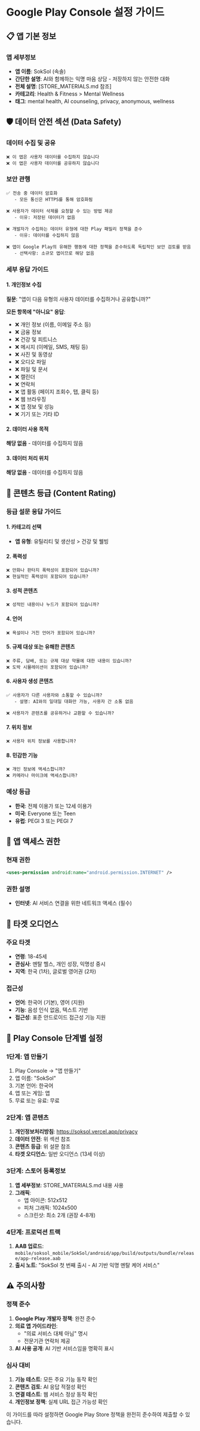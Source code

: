 # Google Play Console 설정 가이드

## 📋 앱 기본 정보

### 앱 세부정보

- **앱 이름**: SokSol (속솔)
- **간단한 설명**: AI와 함께하는 익명 마음 상담 - 저장하지 않는 안전한 대화
- **전체 설명**: [STORE_MATERIALS.md 참조]
- **카테고리**: Health & Fitness > Mental Wellness
- **태그**: mental health, AI counseling, privacy, anonymous, wellness

## 🛡️ 데이터 안전 섹션 (Data Safety)

### 데이터 수집 및 공유

```
❌ 이 앱은 사용자 데이터를 수집하지 않습니다
❌ 이 앱은 사용자 데이터를 공유하지 않습니다
```

### 보안 관행

```
✅ 전송 중 데이터 암호화
   - 모든 통신은 HTTPS를 통해 암호화됨

❌ 사용자가 데이터 삭제를 요청할 수 있는 방법 제공
   - 이유: 저장된 데이터가 없음

❌ 개발자가 수집하는 데이터 유형에 대한 Play 패밀리 정책을 준수
   - 이유: 데이터를 수집하지 않음

❌ 앱이 Google Play의 유해한 행동에 대한 정책을 준수하도록 독립적인 보안 검토를 받음
   - 선택사항: 소규모 앱이므로 해당 없음
```

### 세부 응답 가이드

#### 1. 개인정보 수집

**질문**: "앱이 다음 유형의 사용자 데이터를 수집하거나 공유합니까?"

**모든 항목에 "아니요" 응답**:

- ❌ 개인 정보 (이름, 이메일 주소 등)
- ❌ 금융 정보
- ❌ 건강 및 피트니스
- ❌ 메시지 (이메일, SMS, 채팅 등)
- ❌ 사진 및 동영상
- ❌ 오디오 파일
- ❌ 파일 및 문서
- ❌ 캘린더
- ❌ 연락처
- ❌ 앱 활동 (페이지 조회수, 탭, 클릭 등)
- ❌ 웹 브라우징
- ❌ 앱 정보 및 성능
- ❌ 기기 또는 기타 ID

#### 2. 데이터 사용 목적

**해당 없음** - 데이터를 수집하지 않음

#### 3. 데이터 처리 위치

**해당 없음** - 데이터를 수집하지 않음

## 🔞 콘텐츠 등급 (Content Rating)

### 등급 설문 응답 가이드

#### 1. 카테고리 선택

- **앱 유형**: 유틸리티 및 생산성 > 건강 및 웰빙

#### 2. 폭력성

```
❌ 만화나 판타지 폭력성이 포함되어 있습니까?
❌ 현실적인 폭력성이 포함되어 있습니까?
```

#### 3. 성적 콘텐츠

```
❌ 성적인 내용이나 누드가 포함되어 있습니까?
```

#### 4. 언어

```
❌ 욕설이나 거친 언어가 포함되어 있습니까?
```

#### 5. 규제 대상 또는 유해한 콘텐츠

```
❌ 주류, 담배, 또는 규제 대상 약물에 대한 내용이 있습니까?
❌ 도박 시뮬레이션이 포함되어 있습니까?
```

#### 6. 사용자 생성 콘텐츠

```
✅ 사용자가 다른 사용자와 소통할 수 있습니까?
   - 설명: AI와의 일대일 대화만 가능, 사용자 간 소통 없음

❌ 사용자가 콘텐츠를 공유하거나 교환할 수 있습니까?
```

#### 7. 위치 정보

```
❌ 사용자 위치 정보를 사용합니까?
```

#### 8. 민감한 기능

```
❌ 개인 정보에 액세스합니까?
❌ 카메라나 마이크에 액세스합니까?
```

### 예상 등급

- **한국**: 전체 이용가 또는 12세 이용가
- **미국**: Everyone 또는 Teen
- **유럽**: PEGI 3 또는 PEGI 7

## 📱 앱 액세스 권한

### 현재 권한

```xml
<uses-permission android:name="android.permission.INTERNET" />
```

### 권한 설명

- **인터넷**: AI 서비스 연결을 위한 네트워크 액세스 (필수)

## 🎯 타겟 오디언스

### 주요 타겟

- **연령**: 18-45세
- **관심사**: 멘탈 헬스, 개인 성장, 익명성 중시
- **지역**: 한국 (1차), 글로벌 영어권 (2차)

### 접근성

- **언어**: 한국어 (기본), 영어 (지원)
- **기능**: 음성 인식 없음, 텍스트 기반
- **접근성**: 표준 안드로이드 접근성 기능 지원

## 🚀 Play Console 단계별 설정

### 1단계: 앱 만들기

1. Play Console → "앱 만들기"
2. 앱 이름: "SokSol"
3. 기본 언어: 한국어
4. 앱 또는 게임: 앱
5. 무료 또는 유료: 무료

### 2단계: 앱 콘텐츠

1. **개인정보처리방침**: https://soksol.vercel.app/privacy
2. **데이터 안전**: 위 섹션 참조
3. **콘텐츠 등급**: 위 설문 참조
4. **타겟 오디언스**: 일반 오디언스 (13세 이상)

### 3단계: 스토어 등록정보

1. **앱 세부정보**: STORE_MATERIALS.md 내용 사용
2. **그래픽**:
   - 앱 아이콘: 512x512
   - 피처 그래픽: 1024x500
   - 스크린샷: 최소 2개 (권장 4-8개)

### 4단계: 프로덕션 트랙

1. **AAB 업로드**: `mobile/soksol_mobile/SokSol/android/app/build/outputs/bundle/release/app-release.aab`
2. **출시 노트**: "SokSol 첫 번째 출시 - AI 기반 익명 멘탈 케어 서비스"

## ⚠️ 주의사항

### 정책 준수

1. **Google Play 개발자 정책**: 완전 준수
2. **의료 앱 가이드라인**:
   - "의료 서비스 대체 아님" 명시
   - 전문기관 연락처 제공
3. **AI 사용 공개**: AI 기반 서비스임을 명확히 표시

### 심사 대비

1. **기능 테스트**: 모든 주요 기능 동작 확인
2. **콘텐츠 검토**: AI 응답 적절성 확인
3. **연결 테스트**: 웹 서비스 정상 동작 확인
4. **개인정보 정책**: 실제 URL 접근 가능성 확인

이 가이드를 따라 설정하면 Google Play Store 정책을 완전히 준수하여 제출할 수 있습니다.
